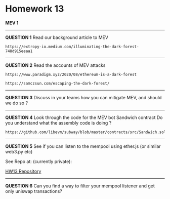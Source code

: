 # Homework 13

**MEV 1**

---

**QUESTION 1**
Read our background article to MEV

    https://extropy-io.medium.com/illuminating-the-dark-forest-748d915eeaa1

---

**QUESTION 2**
Read the accounts of MEV attacks

    https://www.paradigm.xyz/2020/08/ethereum-is-a-dark-forest

    https://samczsun.com/escaping-the-dark-forest/

---

**QUESTION 3**
Discuss in your teams how you can mitigate MEV, and
should we do so ?

---

**QUESTION 4**
Look through the code for the MEV bot Sandwich
contract
Do you understand what the assembly code is doing ?

    https://github.com/libevm/subway/blob/master/contracts/src/Sandwich.sol

---

**QUESTION 5**
See if you can listen to the mempool using ether.js (or
similar web3.py etc)

See Repo at: (currently private):

[HW13 Repository](https://github.com/ecorey/MemePoolListen)

---

**QUESTION 6**
Can you find a way to filter your mempool listener and
get only uniswap transactions?
